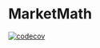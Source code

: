 # MarketMath

[![codecov](https://codecov.io/gh/vitali-kurlovich/MarketMath/branch/main/graph/badge.svg?token=EJDIAZ3IQH)](https://codecov.io/gh/vitali-kurlovich/MarketMath)
